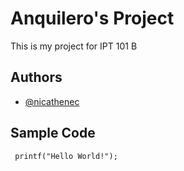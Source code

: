 # Anquilero's Project
This is my project for IPT 101 B
## Authors
- [@nicathenec](https://github.com/nicatheneca)
## Sample Code
``` printf("Hello World!");```
